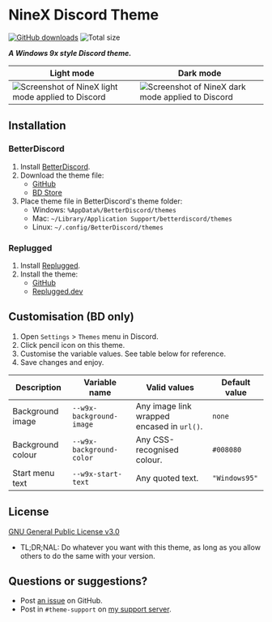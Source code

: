 [screenshot]: https://user-images.githubusercontent.com/29710355/231909312-bf3786dc-317a-40c4-909b-b5dc58093b15.png
[light]: https://user-images.githubusercontent.com/29710355/231909647-72871e7f-8763-4174-9c71-5f1bb7d401bc.png
[dark]: https://user-images.githubusercontent.com/29710355/231909520-b24c4301-2d90-4c6c-9e5d-ca9ce20e3ba6.png

# NineX Discord Theme
[![GitHub downloads](https://img.shields.io/github/downloads/saltssaumure/w9x-discord-theme/total?color=purple&label=GitHub%20downloads&style=flat-square)](https://github.com/Saltssaumure/w9x-discord-theme/releases/latest "Latest release")
![Total size](https://img.shields.io/github/repo-size/saltssaumure/w9x-discord-theme?style=flat-square "Total size")

***A Windows 9x style Discord theme.***

| Light mode | Dark mode |
| ---------- | --------- |
| ![Screenshot of NineX light mode applied to Discord][light] | ![Screenshot of NineX dark mode applied to Discord][dark] |

## Installation

### BetterDiscord
1. Install [BetterDiscord](https://betterdiscord.app/).
2. Download the theme file:
    - [GitHub](https://github.com/Saltssaumure/w9x-discord-theme/releases/latest)
    - [BD Store](https://betterdiscord.app/theme/?id=000)
3. Place theme file in BetterDiscord's theme folder:
    - Windows: `%AppData%/BetterDiscord/themes`
    - Mac: `~/Library/Application Support/betterdiscord/themes`
    - Linux: `~/.config/BetterDiscord/themes`

### Replugged
1. Install [Replugged](https://replugged.dev/).
2. Install the theme:
    - [GitHub](https://github.com/Saltssaumure/w9x-discord-theme/releases/latest)
    - [Replugged.dev](https://replugged.dev/install?identifier=Saltssaumure/w9x-discord-theme&source=github)

## Customisation (BD only)
1. Open `Settings` > `Themes` menu in Discord.
2. Click pencil icon on this theme.
3. Customise the variable values. See table below for reference.
4. Save changes and enjoy.

| Description       | Variable name            | Valid values                               | Default value |
|-------------------|--------------------------|--------------------------------------------|---------------|
| Background image  | `--w9x-background-image` | Any image link wrapped encased in `url()`. | `none`        |
| Background colour | `--w9x-background-color` | Any CSS-recognised colour.                 | `#008080`     |
| Start menu text   | `--w9x-start-text`       | Any quoted text.                           | `"Windows95"` |

## License
[GNU General Public License v3.0](https://github.com/Saltssaumure/w9x-discord-theme/blob/main/LICENSE)
- <span title="Too long; didn't read; not a lawyer">TL;DR;NAL</span>: Do whatever you want with this theme, as long as you allow others to do the same with your version.

## Questions or suggestions?
- Post [an issue](https://github.com/Saltssaumure/w9x-discord-theme/issues) on GitHub.
- Post in `#theme-support` on [my support server](https://discord.gg/uy8nKQVatp).

